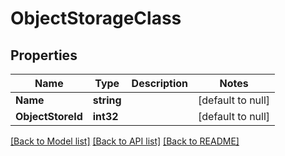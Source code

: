 # ObjectStorageClass

## Properties
Name | Type | Description | Notes
------------ | ------------- | ------------- | -------------
**Name** | **string** |  | [default to null]
**ObjectStoreId** | **int32** |  | [default to null]

[[Back to Model list]](../README.md#documentation-for-models) [[Back to API list]](../README.md#documentation-for-api-endpoints) [[Back to README]](../README.md)


